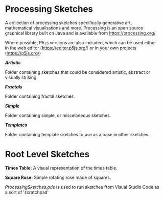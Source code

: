 # Processing Sketches

A collection of processing sketches specifically generative art, mathematical visualisations and more.
Processing is an open source graphical library built on Java and is available from https://processing.org/

Where possible, P5.js versions are also included, which can be used either in the web editor (https://editor.p5js.org/) or in your own projects (https://p5js.org/)

***Artistic***

Folder containing sketches that could be considered artistic, abstract or visually striking.

***Fractals***

Folder containing fractal sketches.

***Simple*** 

Folder containing simple, or miscelaneous sketches.

***Templates***

Folder containing template sketches to use as a base in other sketches.

# Root Level Sketches

**Times Table:** A visual representation of the times table.

**Square Rose:** Simple rotating rose made of squares.


*ProcessingSketches.pde* is used to run sketches from Visual Studio Code as a sort of 'scratchpad'
